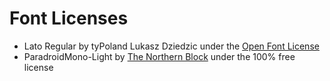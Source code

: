 # Font Licenses

- Lato Regular by tyPoland Lukasz Dziedzic under the [Open Font License](LatoOFL.txt)
- ParadroidMono-Light by [The Northern Block](https://www.dafont.com/the-northern-block.d3105) under the 100% free license
